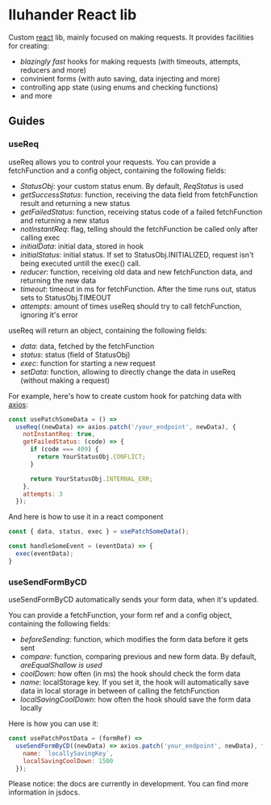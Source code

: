 # Iluhander React lib
Custom [react](https://react.dev/) lib, mainly focused on making requests. It provides facilities for creating:
- _blazingly fast_ hooks for making requests (with timeouts, attempts, reducers and more)
- convinient forms (with auto saving, data injecting and more)
- controlling app state (using enums and checking functions)
- and more

## Guides

### useReq

useReq allows you to control your requests. You can provide a fetchFunction and a config object, containing the following fields:

- _StatusObj_: your custom status enum. By default, _ReqStatus_ is used
- _getSuccessStatus_: function, receiving the data field from fetchFunction result and returning a new status
- _getFailedStatus_: function, receiving status code of a failed fetchFunction and returning a new status
- _notInstantReq_: flag, telling should the fetchFunction be called only after calling exec
- _initialData_: initial data, stored in hook
- _initialStatus_: initial status. If set to StatusObj.INITIALIZED, request isn't being
executed untill the exec() call.
- _reducer_: function, receiving old data and new fetchFunction data, and returning the new data
- _timeout_: timeout in ms for fetchFunction. After the time runs out, status sets to StatusObj.TIMEOUT
- _attempts_: amount of times useReq should try to call fetchFunction, ignoring it's error

useReq will return an object, containing the following fields:

- _data_: data, fetched by the fetchFunction
- _status_: status (field of StatusObj)
- _exec_: function for starting a new request
- _setData_: function, allowing to directly change the data in useReq (without making a request)

For example, here's how to create custom hook for patching data with [axios](https://axios-http.com/):
```javascript
const usePatchSomeData = () =>
  useReq((newData) => axios.patch('/your_endpoint', newData), {
    notInstantReq: true,
    getFailedStatus: (code) => {
      if (code === 409) {
        return YourStatusObj.CONFLICT;
      }

      return YourStatusObj.INTERNAL_ERR;
    },
    attempts: 3
  });
```

And here is how to use it in a react component
```javascript
const { data, status, exec } = usePatchSomeData();

const handleSomeEvent = (eventData) => {
  exec(eventData);
}

```

### useSendFormByCD

useSendFormByCD automatically sends your form data, when it's updated.

You can provide a fetchFunction, your form ref and a config object, containing the following fields:

- _beforeSending_: function, which modifies the form data before it gets sent
- _compare_: function, comparing previous and new form data. By default, _areEqualShallow is used_
- _coolDown_: how often (in ms) the hook should check the form data
- _name_: localStorage key. If you set it, the hook will automatically save data in local storage in between of calling the fetchFunction
- _localSavingCoolDown_: how often the hook should save the form data locally

Here is how you can use it:

```javascript
const usePatchPostData = (formRef) =>
  useSendFormByCD((newData) => axios.patch('your_endpoint', newData), formRef, {
    name: `locallySavingKey`,
    localSavingCoolDown: 1500
  });
```

Please notice: the docs are currently in development. You can find more information in jsdocs.
